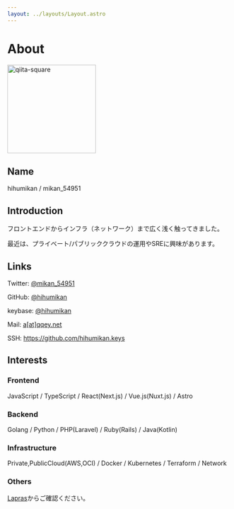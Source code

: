 ```yaml
---
layout: ../layouts/Layout.astro
---
```

# About

<img width="200" alt="qiita-square" src="https://avatars.githubusercontent.com/u/26848713?v=4">

## Name

hihumikan / mikan_54951

## Introduction

フロントエンドからインフラ（ネットワーク）まで広く浅く触ってきました。

最近は、プライベート/パブリッククラウドの運用やSREに興味があります。

## Links

Twitter: [@mikan_54951](https://twitter.com/mikan_54951)

GitHub: [@hihumikan](https://github.com/hihumikan)

keybase: [@hihumikan](https://keybase.io/hihumikan)

Mail: [a[at]qqey.net](mailto:a@qqey.net)

SSH: <https://github.com/hihumikan.keys>

## Interests

### Frontend

JavaScript / TypeScript / React(Next.js) / Vue.js(Nuxt.js) / Astro

### Backend

Golang / Python / PHP(Laravel) / Ruby(Rails) / Java(Kotlin)

### Infrastructure

Private,PublicCloud(AWS,OCI) / Docker / Kubernetes / Terraform / Network

### Others

[Lapras](https://lapras.com/public/NF3FKZY)からご確認ください。
